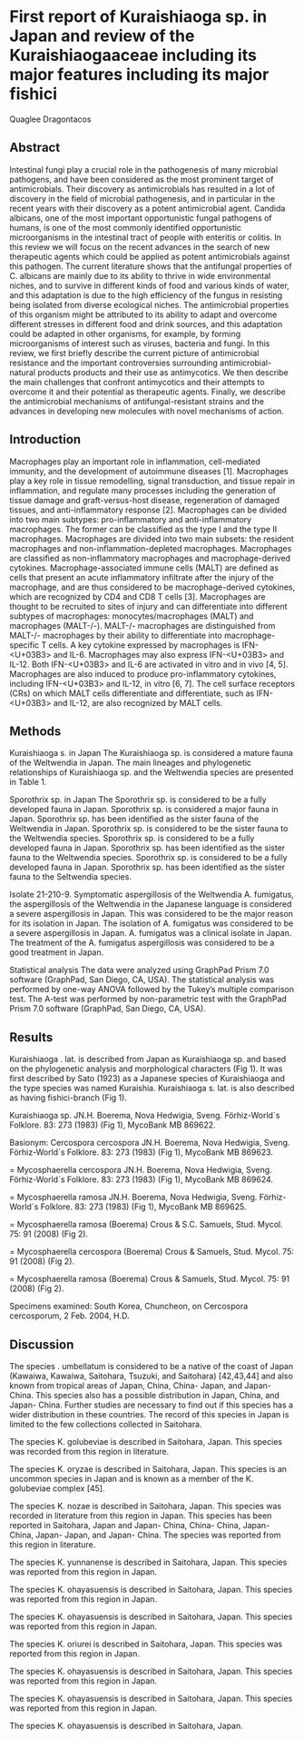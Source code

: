 # First report of Kuraishiaoga sp. in Japan and review of the Kuraishiaogaaceae including its major features including its major fishici
Quaglee Dragontacos


## Abstract
Intestinal fungi play a crucial role in the pathogenesis of many microbial pathogens, and have been considered as the most prominent target of antimicrobials. Their discovery as antimicrobials has resulted in a lot of discovery in the field of microbial pathogenesis, and in particular in the recent years with their discovery as a potent antimicrobial agent. Candida albicans, one of the most important opportunistic fungal pathogens of humans, is one of the most commonly identified opportunistic microorganisms in the intestinal tract of people with enteritis or colitis. In this review we will focus on the recent advances in the search of new therapeutic agents which could be applied as potent antimicrobials against this pathogen. The current literature shows that the antifungal properties of C. albicans are mainly due to its ability to thrive in wide environmental niches, and to survive in different kinds of food and various kinds of water, and this adaptation is due to the high efficiency of the fungus in resisting being isolated from diverse ecological niches. The antimicrobial properties of this organism might be attributed to its ability to adapt and overcome different stresses in different food and drink sources, and this adaptation could be adapted in other organisms, for example, by forming microorganisms of interest such as viruses, bacteria and fungi. In this review, we first briefly describe the current picture of antimicrobial resistance and the important controversies surrounding antimicrobial-natural products products and their use as antimycotics. We then describe the main challenges that confront antimycotics and their attempts to overcome it and their potential as therapeutic agents. Finally, we describe the antimicrobial mechanisms of antifungal-resistant strains and the advances in developing new molecules with novel mechanisms of action.


## Introduction
Macrophages play an important role in inflammation, cell-mediated immunity, and the development of autoimmune diseases [1]. Macrophages play a key role in tissue remodelling, signal transduction, and tissue repair in inflammation, and regulate many processes including the generation of tissue damage and graft-versus-host disease, regeneration of damaged tissues, and anti-inflammatory response [2]. Macrophages can be divided into two main subtypes: pro-inflammatory and anti-inflammatory macrophages. The former can be classified as the type I and the type II macrophages. Macrophages are divided into two main subsets: the resident macrophages and non-inflammation-depleted macrophages. Macrophages are classified as non-inflammatory macrophages and macrophage-derived cytokines. Macrophage-associated immune cells (MALT) are defined as cells that present an acute inflammatory infiltrate after the injury of the macrophage, and are thus considered to be macrophage-derived cytokines, which are recognized by CD4 and CD8 T cells [3]. Macrophages are thought to be recruited to sites of injury and can differentiate into different subtypes of macrophages: monocytes/macrophages (MALT) and macrophages (MALT-/-). MALT-/- macrophages are distinguished from MALT-/- macrophages by their ability to differentiate into macrophage-specific T cells. A key cytokine expressed by macrophages is IFN-<U+03B3> and IL-6. Macrophages may also express IFN-<U+03B3> and IL-12. Both IFN-<U+03B3> and IL-6 are activated in vitro and in vivo [4, 5]. Macrophages are also induced to produce pro-inflammatory cytokines, including IFN-<U+03B3> and IL-12, in vitro [6, 7]. The cell surface receptors (CRs) on which MALT cells differentiate and differentiate, such as IFN-<U+03B3> and IL-12, are also recognized by MALT cells.


## Methods

Kuraishiaoga s. in Japan
The Kuraishiaoga sp. is considered a mature fauna of the Weltwendia in Japan. The main lineages and phylogenetic relationships of Kuraishiaoga sp. and the Weltwendia species are presented in Table 1.

Sporothrix sp. in Japan
The Sporothrix sp. is considered to be a fully developed fauna in Japan. Sporothrix sp. is considered a major fauna in Japan. Sporothrix sp. has been identified as the sister fauna of the Weltwendia in Japan. Sporothrix sp. is considered to be the sister fauna to the Weltwendia species. Sporothrix sp. is considered to be a fully developed fauna in Japan. Sporothrix sp. has been identified as the sister fauna to the Weltwendia species. Sporothrix sp. is considered to be a fully developed fauna in Japan. Sporothrix sp. has been identified as the sister fauna to the Seltwendia species.

Isolate 21-210-9. Symptomatic aspergillosis of the Weltwendia
A. fumigatus, the aspergillosis of the Weltwendia in the Japanese language is considered a severe aspergillosis in Japan. This was considered to be the major reason for its isolation in Japan. The isolation of A. fumigatus was considered to be a severe aspergillosis in Japan. A. fumigatus was a clinical isolate in Japan. The treatment of the A. fumigatus aspergillosis was considered to be a good treatment in Japan.

Statistical analysis
The data were analyzed using GraphPad Prism 7.0 software (GraphPad, San Diego, CA, USA). The statistical analysis was performed by one-way ANOVA followed by the Tukey’s multiple comparison test. The A-test was performed by non-parametric test with the GraphPad Prism 7.0 software (GraphPad, San Diego, CA, USA).


## Results

Kuraishiaoga . lat. is described from Japan as Kuraishiaoga sp. and based on the phylogenetic analysis and morphological characters (Fig 1). It was first described by Sato (1923) as a Japanese species of Kuraishiaoga and the type species was named Kuraishia. Kuraishiaoga s. lat. is also described as having fishici-branch (Fig 1).

Kuraishiaoga sp. JN.H. Boerema, Nova Hedwigia, Sveng. Förhiz-World´s Folklore. 83: 273 (1983) (Fig 1), MycoBank MB 869622.

Basionym: Cercospora cercospora JN.H. Boerema, Nova Hedwigia, Sveng. Förhiz-World´s Folklore. 83: 273 (1983) (Fig 1), MycoBank MB 869623.

= Mycosphaerella cercospora JN.H. Boerema, Nova Hedwigia, Sveng. Förhiz-World´s Folklore. 83: 273 (1983) (Fig 1), MycoBank MB 869624.

= Mycosphaerella ramosa JN.H. Boerema, Nova Hedwigia, Sveng. Förhiz-World´s Folklore. 83: 273 (1983) (Fig 1), MycoBank MB 869625.

= Mycosphaerella ramosa (Boerema) Crous & S.C. Samuels, Stud. Mycol. 75: 91 (2008) (Fig 2).

= Mycosphaerella cercospora (Boerema) Crous & Samuels, Stud. Mycol. 75: 91 (2008) (Fig 2).

= Mycosphaerella ramosa (Boerema) Crous & Samuels, Stud. Mycol. 75: 91 (2008) (Fig 2).

Specimens examined: South Korea, Chuncheon, on Cercospora cercosporum, 2 Feb. 2004, H.D.


## Discussion

The species . umbellatum is considered to be a native of the coast of Japan (Kawaiwa, Kawaiwa, Saitohara, Tsuzuki, and Saitohara) [42,43,44] and also known from tropical areas of Japan, China, China- Japan, and Japan- China. This species also has a possible distribution in Japan, China, and Japan- China. Further studies are necessary to find out if this species has a wider distribution in these countries. The record of this species in Japan is limited to the few collections collected in Saitohara.

The species K. golubeviae is described in Saitohara, Japan. This species was recorded from this region in literature.

The species K. oryzae is described in Saitohara, Japan. This species is an uncommon species in Japan and is known as a member of the K. golubeviae complex [45].

The species K. nozae is described in Saitohara, Japan. This species was recorded in literature from this region in Japan. This species has been reported in Saitohara, Japan and Japan- China, China- China, Japan- China, Japan- Japan, and Japan- China. The species was reported from this region in literature.

The species K. yunnanense is described in Saitohara, Japan. This species was reported from this region in Japan.

The species K. ohayasuensis is described in Saitohara, Japan. This species was reported from this region in Japan.

The species K. ohayasuensis is described in Saitohara, Japan. This species was reported from this region in Japan.

The species K. oriurei is described in Saitohara, Japan. This species was reported from this region in Japan.

The species K. ohayasuensis is described in Saitohara, Japan. This species was reported from this region in Japan.

The species K. ohayasuensis is described in Saitohara, Japan. This species was reported from this region in Japan.

The species K. ohayasuensis is described in Saitohara, Japan.
